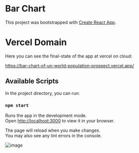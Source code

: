 # Bar Chart

This project was bootstrapped with [Create React App](https://github.com/facebook/create-react-app).

# Vercel Domain

Here you can see the final-state of the app at vercel on cloud:

https://bar-chart-of-un-world-population-prospect.vercel.app/

## Available Scripts

In the project directory, you can run:

### `npm start`

Runs the app in the development mode.\
Open [http://localhost:3000](http://localhost:3000) to view it in your browser.

The page will reload when you make changes.\
You may also see any lint errors in the console.

![image](https://user-images.githubusercontent.com/50793243/156895347-172333f2-67f6-4284-8bc4-faebe32e91ae.png)
